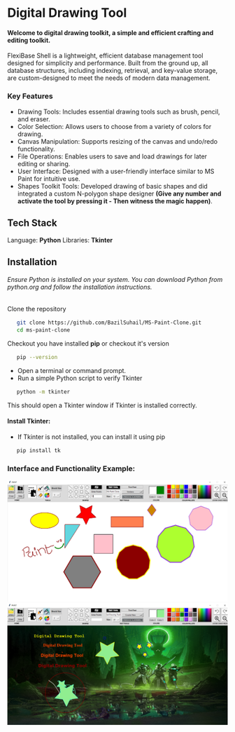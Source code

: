 
# Digital Drawing Tool

#### Welcome to digital drawing toolkit, a simple and efficient crafting and editing toolkit.

FlexiBase Shell is a lightweight, efficient database management tool designed for simplicity and performance. Built from the ground up, all database structures, including indexing, retrieval, and key-value storage, are custom-designed to meet the needs of modern data management.

### Key Features
- Drawing Tools: Includes essential drawing tools such as brush, pencil, and eraser.
- Color Selection: Allows users to choose from a variety of colors for drawing.
- Canvas Manipulation: Supports resizing of the canvas and undo/redo functionality.
- File Operations: Enables users to save and load drawings for later editing or sharing.
- User Interface: Designed with a user-friendly interface similar to MS Paint for intuitive use.
- Shapes Toolkit Tools: Developed drawing of basic shapes and did integrated a custom N-polygon shape designer **(Give any number and activate the tool by pressing it - Then witness the magic happen)**.

## Tech Stack
Language: **Python**
Libraries: **Tkinter**

## Installation
###### Ensure Python is installed on your system. You can download Python from python.org and follow the installation instructions.

Clone the repository
```bash
   git clone https://github.com/BazilSuhail/MS-Paint-Clone.git
   cd ms-paint-clone
```
Checkout you have installed **pip** or checkout it's version
```bash
   pip --version
```
- Open a terminal or command prompt.
- Run a simple Python script to verify Tkinter

```bash
   python -m tkinter
```
This should open a Tkinter window if Tkinter is installed correctly.

#### Install Tkinter:
- If Tkinter is not installed, you can install it using pip

```bash
   pip install tk
``` 
### Interface and Functionality Example:
![Tools](https://github.com/BazilSuhail/BazilSuhail/blob/main/paint1.png)
![Basic Canvas](https://github.com/BazilSuhail/BazilSuhail/blob/main/paint2.png)
